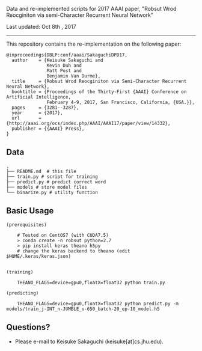 Data and re-implemented scripts for 2017 AAAI paper, "Robsut Wrod Reocginiton via semi-Character Recurrent Neural Network"

Last updated: Oct 8th , 2017

- - -

This repository contains the re-implementation on the following paper:

    @inproceedings{DBLP:conf/aaai/SakaguchiDPD17,
      author    = {Keisuke Sakaguchi and
                   Kevin Duh and
                   Matt Post and
                   Benjamin Van Durme},
      title     = {Robsut Wrod Reocginiton via Semi-Character Recurrent Neural Network},
      booktitle = {Proceedings of the Thirty-First {AAAI} Conference on Artificial Intelligence,
                   February 4-9, 2017, San Francisco, California, {USA.}},
      pages     = {3281--3287},
      year      = {2017},
      url       = {http://aaai.org/ocs/index.php/AAAI/AAAI17/paper/view/14332},
      publisher = {{AAAI} Press},
    }
        

## Data

    .
    ├── README.md  # this file
    ├── train.py # script for training
    ├── predict.py # predict correct word
    ├── models # store model files
    └── binarize.py # utility function

## Basic Usage

    (prerequisites)

        # Tested on CentOS7 (with CUDA7.5)
        > conda create -n robsut python=2.7
        > pip install keras theano h5py
        # change the keras backend to theano (edit $HOME/.keras/keras.json)
        

    (training) 

        THEANO_FLAGS=device=gpu0,floatX=float32 python train.py

    (predicting) 

        THEANO_FLAGS=device=gpu0,floatX=float32 python predict.py -m models/train_j-INT_n-JUMBLE_u-650_batch-20_ep-10_model.h5


## Questions?
 - Please e-mail to Keisuke Sakaguchi (keisuke[at]cs.jhu.edu).

